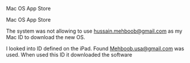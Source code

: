 Mac OS App Store

Mac OS App Store

The system was not allowing to use hussain.mehboob@gmail.com as my Mac ID to download the new OS. 

I looked into ID defined on the iPad. Found Mehboob.usa@gmail.com was used. When used this ID it downloaded the software 